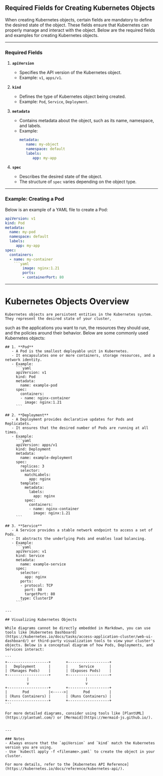 ## Required Fields for Creating Kubernetes Objects

When creating Kubernetes objects, certain fields are mandatory to define the desired state of the object. These fields ensure that Kubernetes can properly manage and interact with the object. Below are the required fields and examples for creating Kubernetes objects.

---

### Required Fields

1. **`apiVersion`**
    - Specifies the API version of the Kubernetes object.
    - Example: `v1`, `apps/v1`.

2. **`kind`**
    - Defines the type of Kubernetes object being created.
    - Example: `Pod`, `Service`, `Deployment`.

3. **`metadata`**
    - Contains metadata about the object, such as its name, namespace, and labels.
    - Example:
      ```yaml
      metadata:
         name: my-object
         namespace: default
         labels:
            app: my-app
      ```

4. **`spec`**
    - Describes the desired state of the object.
    - The structure of `spec` varies depending on the object type.

---


### Example: Creating a Pod

Below is an example of a YAML file to create a Pod:

``` yaml
apiVersion: v1
kind: Pod
metadata:
  name: my-pod
  namespace: default
  labels:
     app: my-app
spec:
  containers:
  - name: my-container
    ```yaml
        image: nginx:1.21
        ports:
        - containerPort: 80
```
---

# Kubernetes Objects Overview

    Kubernetes objects are persistent entities in the Kubernetes system. They represent the desired state of your cluster,
such as the applications you want to run, the resources they should use, and the policies around their behavior. Below are some commonly used Kubernetes objects:

    ## 1. **Pod**
       - A Pod is the smallest deployable unit in Kubernetes.
       - It encapsulates one or more containers, storage resources, and a network identity.
       - Example:
         ```yaml
         apiVersion: v1
         kind: Pod
         metadata:
           name: example-pod
         spec:
           containers:
           - name: nginx-container
             image: nginx:1.21
         ```

    ## 2. **Deployment**
       - A Deployment provides declarative updates for Pods and ReplicaSets.
       - It ensures that the desired number of Pods are running at all times.
       - Example:
         ```yaml
         apiVersion: apps/v1
         kind: Deployment
         metadata:
           name: example-deployment
         spec:
           replicas: 3
           selector:
             matchLabels:
               app: nginx
           template:
             metadata:
               labels:
                 app: nginx
             spec:
               containers:
               - name: nginx-container
                 image: nginx:1.21
         ```

    ## 3. **Service**
       - A Service provides a stable network endpoint to access a set of Pods.
       - It abstracts the underlying Pods and enables load balancing.
       - Example:
         ```yaml
         apiVersion: v1
         kind: Service
         metadata:
           name: example-service
         spec:
           selector:
             app: nginx
           ports:
           - protocol: TCP
             port: 80
             targetPort: 80
           type: ClusterIP
         ```

    ---

    ## Visualizing Kubernetes Objects

    While diagrams cannot be directly embedded in Markdown, you can use tools like [Kubernetes Dashboard](https://kubernetes.io/docs/tasks/access-application-cluster/web-ui-dashboard/) or third-party visualization tools to view your cluster's objects. Below is a conceptual diagram of how Pods, Deployments, and Services interact:

    ```
    +-------------------+       +-------------------+
    |   Deployment      |       |     Service       |
    | (Manages Pods)    |       | (Exposes Pods)    |
    +-------------------+       +-------------------+
              |                          |
              v                          v
    +-------------------+       +-------------------+
    |       Pod         |<----->|       Pod         |
    | (Runs Containers) |       | (Runs Containers) |
    +-------------------+       +-------------------+
    ```

    For more detailed diagrams, consider using tools like [PlantUML](https://plantuml.com/) or [Mermaid](https://mermaid-js.github.io/).
```

---

### Notes
- Always ensure that the `apiVersion` and `kind` match the Kubernetes version you are using.
- Use `kubectl apply -f <filename>.yaml` to create the object in your cluster.

For more details, refer to the [Kubernetes API Reference](https://kubernetes.io/docs/reference/kubernetes-api/).
